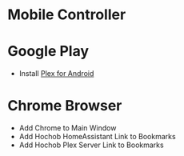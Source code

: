 # Mobile Controller

# Google Play

- Install [Plex for Android](https://play.google.com/store/apps/details?id=com.plexapp.android)

# Chrome Browser

- Add Chrome to Main Window
- Add Hochob HomeAssistant Link to Bookmarks
- Add Hochob Plex Server Link to Bookmarks